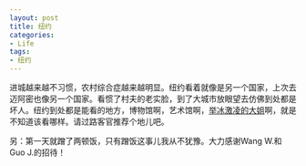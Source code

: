 ```yaml
---
layout: post
title: 纽约
categories:
- Life
tags:
- 纽约
---
```


进城越来越不习惯，农村综合症越来越明显。纽约看着就像是另一个国家，上次去迈阿密也像另一个国家。看惯了村夫的老实脸，到了大城市放眼望去仿佛到处都是坏人。纽约到处都是能看的地方，博物馆啊，艺术馆啊，[举冰激凌的大姐](http://zh.wikipedia.org/wiki/%E8%87%AA%E7%94%B1%E5%A5%B3%E7%A5%9E%E5%83%8F)啊，就是不知道该看哪样。请过路客官推荐个地儿吧。

另：第一天就蹭了两顿饭，只有蹭饭这事儿我从不犹豫。大力感谢Wang W.和Guo J.的招待！
